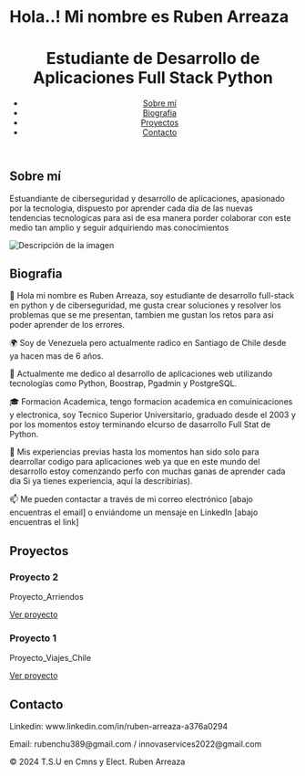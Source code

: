 <!DOCTYPE html>
<html lang="es">
<head>
    <meta charset="UTF-8">
    <meta name="viewport" content="width=device-width, initial-scale=1.0">
    <h1>Hola..! Mi nombre es Ruben Arreaza</h1>
    <link rel="stylesheet" href="styles.css">
</head>
<body>
    <header>
        <h1>Estudiante de Desarrollo de Aplicaciones Full Stack Python</h1>
        <nav>
            <ul>
                <li><a href="#about">Sobre mí</a></li>
                 <li><a href="#Bio">Biografia</a></li>
                <li><a href="#projects">Proyectos</a></li>
                <li><a href="#contact">Contacto</a></li>
            </ul>
        </nav>
    </header>
    <section id="about">
        <h2>Sobre mí</h2>
        <p>Estuandiante de ciberseguridad y desarrollo de aplicaciones, apasionado por la tecnologia, dispuesto por aprender cada dia          de las nuevas tendencias tecnologicas para asi de esa manera porder colaborar con este medio tan amplio y seguir adquiriendo mas conocimientos</p>
         <img src="images/mi-imagen.jpg" alt="Descripción de la imagen">
    </section>
    <section id="Bio">
        <h2>Biografia</h2>
        <p>👋 Hola mi nombre es  Ruben Arreaza, soy  estudiante de desarrollo full-stack en python y de ciberseguridad, me gusta               crear soluciones y resolver los problemas que se me  presentan, tambien me gustan los retos para asi poder aprender de los             errores.</p>
        <p>🌍 Soy de Venezuela pero actualmente radico en Santiago de Chile desde ya hacen mas de 6 años.</p>
        <p>💼 Actualmente me dedico  al desarrollo de aplicaciones web utilizando tecnologías como Python, Boostrap, Pgadmin y                 PostgreSQL.</p>
        <p>🎓 Formacion Academica, tengo formacion academica en comuinicaciones y electronica, soy Tecnico Superior Universitario,             graduado desde el 2003 y por los momentos estoy terminando elcurso de dasarrollo Full Stat de Python.</p>
        <p>🔧 Mis experiencias previas hasta los momentos han sido solo para dearrollar codigo para aplicaciones web ya que en este            mundo del desarrollo estoy comenzando perfo con muchas ganas de aprender cada dia  Si ya tienes experiencia, aquí la                   describirías).</p>
        <p>📫 Me pueden contactar a través de mi correo electrónico  [abajo encuentras el email] o enviándome un mensaje en LinkedIn           [abajo encuentras el link]</p>
    </section>
    <section id="projects">
        <h2>Proyectos</h2>
        <div class="project">
            <h3>Proyecto 2</h3>
            <p>Proyecto_Arriendos</p>
            <a href="https://github.com/rubenchu-389/proyecto_arriendos">Ver proyecto</a>
        </div>
        <div class="project">
            <h3>Proyecto 1</h3>
            <p>Proyecto_Viajes_Chile</p>
            <a href="https://github.com/rubenchu-389/prueba-M1-viajes-chile">Ver proyecto</a>
        </div>
        </div>
     <!-- Añade más proyectos aquíhttps://github.com/rubenchu-389/prueba-M1-viajes-chile -->
    </section>
    <section id="contact">
        <h2>Contacto</h2>
        <p>Linkedin: www.linkedin.com/in/ruben-arreaza-a376a0294</p>
        <p>Email: rubenchu389@gmail.com / innovaservices2022@gmail.com</p>
    </section>
    <footer>
        <p>© 2024 T.S.U en Cmns y Elect. Ruben Arreaza</p>
    </footer>
</body>
</html>
